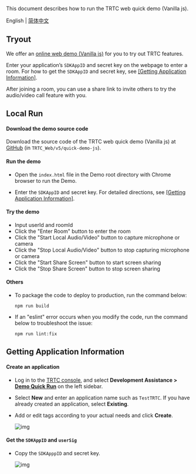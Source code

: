 This document describes how to run the TRTC web quick demo (Vanilla js).

English | [简体中文](./README.md)

## Tryout

We offer an [online web demo (Vanilla js)](https://web.sdk.qcloud.com/trtc/webrtc/v5/demo/quick-demo-js/index.html) for you to try out TRTC features.

Enter your application’s `SDKAppID` and secret key on the webpage to enter a room. For how to get the `SDKAppID` and secret key, see <a href="#getAppInfo">[Getting Application Information]</a>.

After joining a room, you can use a share link to invite others to try the audio/video call feature with you.

## Local Run

#### Download the demo source code

Download the source code of the TRTC web quick demo (Vanilla js) at [GitHub](https://github.com/LiteAVSDK/TRTC_Web/v5/) (in `TRTC_Web/v5/quick-demo-js`).

#### Run the demo

- Open the `index.html` file in the Demo root directory with Chrome browser to run the Demo.

+ Enter the `SDKAppID` and secret key. For detailed directions, see <a href="#getAppInfo">[Getting Application Information]</a>.

#### Try the demo

- Input userId and roomId
- Click the "Enter Room" button to enter the room
- Click the "Start Local Audio/Video" button to capture microphone or camera
- Click the "Stop Local Audio/Video" button to stop capturing microphone or camera
- Click the "Start Share Screen" button to start screen sharing
- Click the "Stop Share Screen" button to stop screen sharing

#### Others

- To package the code to deploy to production, run the command below:

  ```shell
  npm run build
  ```

- If an "eslint" error occurs when you modify the code, run the command below to troubleshoot the issue:

  ```shell
  npm run lint:fix
  ```

## Getting Application Information

#### Create an application

- Log in to the [TRTC console](https://console.cloud.tencent.com/trtc), and select **Development Assistance > [Demo Quick Run](https://console.cloud.tencent.com/trtc/quickstart)** on the left sidebar.

- Select **New** and enter an application name such as `TestTRTC`. If you have already created an application, select **Existing**.

- Add or edit tags according to your actual needs and click **Create**.

  ![img](https://qcloudimg.tencent-cloud.cn/raw/7805a202a8e0c96b748116f17aa8524c.png)

#### Get the `SDKAppID` and `userSig`

- Copy the `SDKApppID` and secret key.

  ![img](https://qcloudimg.tencent-cloud.cn/raw/85489ab5999afbd64604a4e3c76f2249.png)

